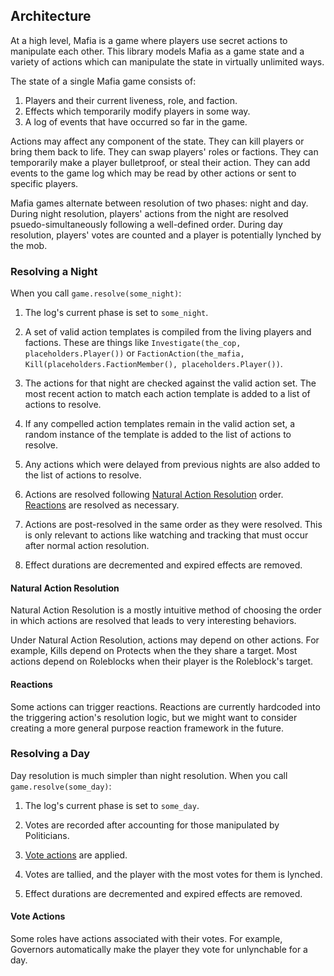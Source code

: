 ## Architecture

At a high level, Mafia is a game where players use secret actions to manipulate each other. This library models Mafia as a game state and a variety of actions which can manipulate the state in virtually unlimited ways.

The state of a single Mafia game consists of:
 1. Players and their current liveness, role, and faction.
 2. Effects which temporarily modify players in some way.
 3. A log of events that have occurred so far in the game.

Actions may affect any component of the state. They can kill players or bring them back to life. They can swap players' roles or factions. They can temporarily make a player bulletproof, or steal their action. They can add events to the game log which may be read by other actions or sent to specific players.

Mafia games alternate between resolution of two phases: night and day. During night resolution, players' actions from the night are resolved psuedo-simultaneously following a well-defined order. During day resolution, players' votes are counted and a player is potentially lynched by the mob.

### Resolving a Night

When you call ```game.resolve(some_night)```:

 1. The log's current phase is set to ```some_night```.

 2. A set of valid action templates is compiled from the living players and factions. These are things like ```Investigate(the_cop, placeholders.Player())``` or ```FactionAction(the_mafia, Kill(placeholders.FactionMember(), placeholders.Player())```.

 3. The actions for that night are checked against the valid action set. The most recent action to match each action template is added to a list of actions to resolve.

 4. If any compelled action templates remain in the valid action set, a random instance of the template is added to the list of actions to resolve.

 5. Any actions which were delayed from previous nights are also added to the list of actions to resolve.

 6. Actions are resolved following [Natural Action Resolution](#natural_action_resolution) order. [Reactions](#reactions) are resolved as necessary.

 7. Actions are post-resolved in the same order as they were resolved. This is only relevant to actions like watching and tracking that must occur after normal action resolution.

 8. Effect durations are decremented and expired effects are removed.

#### Natural Action Resolution

Natural Action Resolution is a mostly intuitive method of choosing the order in which actions are resolved that leads to very interesting behaviors.

Under Natural Action Resolution, actions may depend on other actions. For example, Kills depend on Protects when the they share a target. Most actions depend on Roleblocks when their player is the Roleblock's target.

#### Reactions

Some actions can trigger reactions. Reactions are currently hardcoded into the triggering action's resolution logic, but we might want to consider creating a more general purpose reaction framework in the future.

### Resolving a Day

Day resolution is much simpler than night resolution. When you call ```game.resolve(some_day)```:

 1. The log's current phase is set to ```some_day```.

 2. Votes are recorded after accounting for those manipulated by Politicians.

 3. [Vote actions](#vote_actions) are applied.

 4. Votes are tallied, and the player with the most votes for them is lynched.

 5. Effect durations are decremented and expired effects are removed.

#### Vote Actions

Some roles have actions associated with their votes. For example, Governors automatically make the player they vote for unlynchable for a day.
